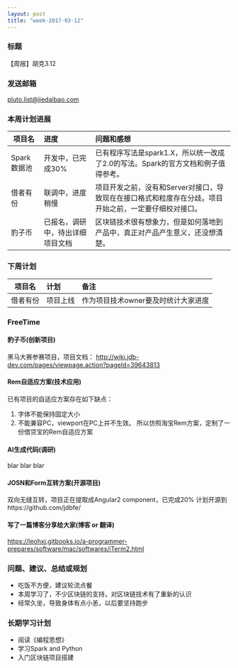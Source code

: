```yaml
---
layout: post
title: "week-2017-03-12"
---
```



### 标题
【周报】胡克3.12

### 发送邮箱
pluto.list@jiedaibao.com

### 本周计划进展

| 项目名         | 进度              | 问题和感想  |
| ------------- |:----------------| :---------|
| Spark数据池    | 开发中，已完成30%   | 已有程序写法是spark1.X，所以统一改成了2.0的写法。Spark的官方文档和例子值得参考。 |
| 借者有份    | 联调中，进度稍慢   | 项目开发之前，没有和Server对接口，导致现在在接口格式和粒度存在分歧。项目开始之前，一定要仔细校对接口。 |
| 豹子币    | 已报名，调研中，待出详细项目文档   | 区块链技术很有想象力，但是如何落地到产品中，真正对产品产生意义，还没想清楚。 |

### 下周计划

| 项目名         | 计划              | 备注  |
| ------------- |:----------------| :---------|
| 借者有份    | 项目上线   | 作为项目技术owner要及时统计大家进度 |

### FreeTime 

#### 豹子币(创新项目)
黑马大赛参赛项目，项目文档：
http://wiki.jdb-dev.com/pages/viewpage.action?pageId=39643813

#### Rem自适应方案(技术应用)
已有项目的自适应方案存在如下缺点：
1. 字体不能保持固定大小
2. 不能兼容PC，viewport在PC上并不生效。
所以仿照淘宝Rem方案，定制了一份借贷宝的Rem自适应方案

#### AI生成代码(调研)
blar blar blar

#### JOSN和Form互转方案(开源项目)
双向无缝互转，项目正在提取成Angular2 component，已完成20%
计划开源到https://github.com/jdbfe/

#### 写了一篇博客分享给大家(博客 or 翻译)
https://leohxj.gitbooks.io/a-programmer-prepares/software/mac/softwares/iTerm2.html


### 问题、建议、总结或规划
- 吃饭不方便，建议轮流点餐
- 本周学习了，不少区块链的支持，对区块链技术有了重新的认识
- 经常久坐，导致身体有点小恙，以后要坚持跑步


### 长期学习计划
- 阅读《编程思想》
- 学习Spark and Python
- 入门区块链项目搭建
